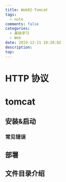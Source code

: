 ```yaml
---
title: Web02-Tomcat
tags:
  - note
comments: false
categories:
  - 基础学习
  - Web
date: 2019-12-21 10:20:02
description:
top:
---
```


# HTTP 协议

# tomcat
## 安装&启动
### 常见错误

## 部署

## 文件目录介绍
